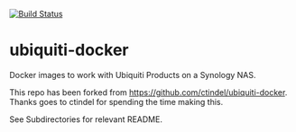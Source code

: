 [![Build Status](https://travis-ci.org/antonym/ubiquiti-docker.svg?branch=master)](https://travis-ci.org/antonym/ubiquiti-docker)

# ubiquiti-docker

Docker images to work with Ubiquiti Products on a Synology NAS.

This repo has been forked from https://github.com/ctindel/ubiquiti-docker.
Thanks goes to ctindel for spending the time making this.

See Subdirectories for relevant README.
